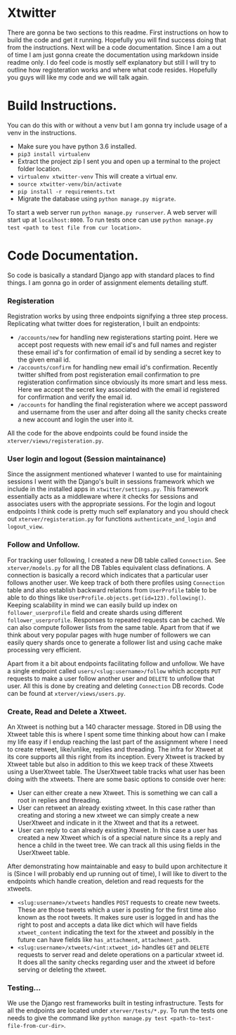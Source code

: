 # Xtwitter

There are gonna be two sections to this readme. First instructions on how to build the code and get it running. Hopefully you will find success doing that from the instructions.
Next will be a code documentation. Since I am a out of time I am just gonna create the documentation using markdown inside readme only. I do feel code is mostly self explanatory but still I will try to outline how registeration works and where what code resides. Hopefully you guys will like my code and we will talk again.

# Build Instructions.

You can do this with or without a venv but I am gonna try include usage of a venv in the instructions.

* Make sure you have python 3.6 installed.
* `pip3 install virtualenv`
* Extract the project zip I sent you and open up a terminal to the project folder location.
*  `virtualenv xtwitter-venv` This will create a virtual env.
*  `source xtwitter-venv/bin/activate`
*  `pip install -r requirements.txt`
* Migrate the database using `python manage.py migrate`.

To start a web server run `python manage.py runserver`. A web server will start up at `localhost:8000`.
To run tests once can use `python manage.py test <path to test file from cur location>`.


# Code Documentation.

So code is basically a standard Django app with standard places to find things.
I am gonna go in order of assignment elements detailing stuff.

### Registeration

Registration works by using three endpoints signifying a three step process. Replicating what twitter does for registeration, I built an endpoints:

* `/accounts/new` for handling new registerations starting point. Here we accept post requests with new email id's and full names and register these email id's for confirmation of email id by sending a secret key to the given email id.
* `/accounts/confirm` for handling new email id's confirmation. Recently twitter shifted from post registeration email confirmation to pre registeration confirmation since obviously its more smart and less mess. Here we accept the secret key associated with the email id registered for confirmation and verify the email id.
* `/accounts` for handling the final registeration where we accept password and username from the user and after doing all the sanity checks create a new account and login the user into it.

All the code for the above endpoints could be found inside the `xterver/views/registeration.py`.

### User login and logout (Session maintainance)

Since the assignment mentioned whatever I wanted to use for maintaining sessions I went with the Django's built in sessions framework which we include in the installed apps in `xtwitter/settings.py`. This framework essentially acts as a middleware where it checks for sessions and associates users with the appropriate sessions.
For the login and logout endpoints I think code is pretty much self explanatory and you should check out `xterver/registeration.py` for functions `authenticate_and_login` and `logout_view`.

### Follow and Unfollow.

For tracking user following, I created a new DB table called `Connection`. See `xterver/models.py` for all the DB Tables equivalent class definations. A connection is basically a record which indicates that a particular user follows another user. We keep track of both there profiles using `Connection` table and also establish backward relations from `UserProfile` table to be able to do things like `UserProfile.objects.get(id=123).following()`. Keeping scalability in mind we can easily build up index on `follower_userprofile` field and create shards using different `follower_userprofile`. Responses to repeated requests can be cached.
We can also compute follower lists from the same table. Apart from that if we think about very popular pages with huge number of followers we can easily query shards once to generate a follower list and using cache make processing very efficient.

Apart from it a bit about endpoints facilitating follow and unfollow. We have a single endpoint called `users/<slug:username>/follow` which accepts `PUT` requests to make a user follow another user and `DELETE` to unfollow that user. All this is done by creating and deleting `Connection` DB records. Code can be found at `xterver/views/users.py`.

### Create, Read and Delete a Xtweet.

An Xtweet is nothing but a 140 character message. Stored in DB using the Xtweet table this is where I spent some time thinking about how can I make my life easy if I endup reaching the last part of the assignment where I need to create retweet, like/unlike, replies and threading. The infra for Xtweet at its core supports all this right from its inception.
Every Xtweet is tracked by Xtweet table but also in addition to this we keep track of these Xtweets using a UserXtweet table. The UserXtweet table tracks what user has been doing with the xtweets. There are some basic options to conside over here:
* User can either create a new Xtweet. This is something we can call a root in replies and threading.
* User can retweet an already existing xtweet. In this case rather than creating and storing a new xtweet we can simply create a new UserXtweet and indicate in it the Xtweet and that its a retweet.
* User can reply to can already existing Xtweet. In this case a user has created a new Xtweet which is of a special nature since its a reply and hence a child in the tweet tree. We can track all this using fields in the UserXtweet table.

After demonstrating how maintainable and easy to build upon architecture it is (Since I will probably end up running out of time), I will like to divert to the endpoints
which handle creation, deletion and read requests for the xtweets.

* `<slug:username>/xtweets` handles `POST` requests to create new tweets. These are those tweets which a user is posting for the first time also known as the root tweets. It makes sure user is logged in and has the right to post and accepts a data like dict which will have fields `xtweet_content` indicating the text for the xtweet and possibly in the future can have fields like `has_attachment`, `attachment_path`.
* `<slug:username>/xtweets/<int:xtweet_id>` handles `GET` and `DELETE` requests to server read and delete operations on a particular xtweet id. It does all the sanity checks regarding user and the xtweet id before serving or deleting the xtweet.


### Testing...

We use the Django rest frameworks built in testing infrastructure. Tests for all the endpoints are located under `xterver/tests/*.py`. To run the tests one needs to give the command like `python manage.py test <path-to-test-file-from-cur-dir>`.
